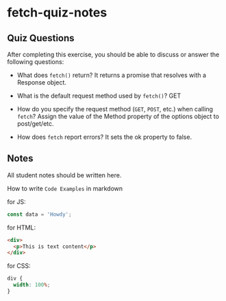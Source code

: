 # fetch-quiz-notes

## Quiz Questions

After completing this exercise, you should be able to discuss or answer the following questions:

- What does `fetch()` return?
  It returns a promise that resolves with a Response object.

- What is the default request method used by `fetch()`?
  GET

- How do you specify the request method (`GET`, `POST`, etc.) when calling `fetch`?
  Assign the value of the Method property of the options object to post/get/etc.

- How does `fetch` report errors?
  It sets the ok property to false.

## Notes

All student notes should be written here.

How to write `Code Examples` in markdown

for JS:

```javascript
const data = 'Howdy';
```

for HTML:

```html
<div>
  <p>This is text content</p>
</div>
```

for CSS:

```css
div {
  width: 100%;
}
```
